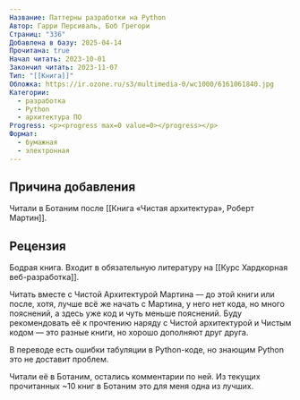 ```yaml
---
Название: Паттерны разработки на Python
Автор: Гарри Персиваль, Боб Грегори
Страниц: "336"
Добавлена в базу: 2025-04-14
Прочитана: true
Начал читать: 2023-10-01
Закончил читать: 2023-11-07
Тип: "[[Книга]]"
Обложка: https://ir.ozone.ru/s3/multimedia-0/wc1000/6161061840.jpg
Категории:
  - разработка
  - Python
  - архитектура ПО
Progress: <p><progress max=0 value=0></progress></p>
Формат:
  - бумажная
  - электронная
---
```

## Причина добавления

Читали в Ботаним после [[Книга «Чистая архитектура», Роберт Мартин]].

## Рецензия

Бодрая книга. Входит в обязательную литературу на [[Курс Хардкорная веб-разработка]].

Читать вместе с Чистой Архитектурой Мартина — до этой книги или после, хотя, лучше всё же начать с Мартина, у него нет кода, но много пояснений, а здесь уже код и чуть меньше пояснений. Буду рекомендовать её к прочтению наряду с Чистой архитектурой и Чистым кодом — это разные книги, но хорошо дополняют друг друга.

В переводе есть ошибки табуляции в Python-коде, но знающим Python это не доставит проблем.

Читали её в Ботаним, остались комментарии по ней. Из текущих прочитанных ~10 книг в Ботаним это для меня одна из лучших.  